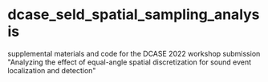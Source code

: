 # dcase_seld_spatial_sampling_analysis

supplemental materials and code for the DCASE 2022 workshop submission 
"Analyzing the effect of equal-angle spatial discretization for sound event localization and detection"
